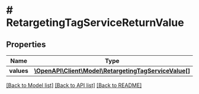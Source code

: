 # # RetargetingTagServiceReturnValue

## Properties

Name | Type | Description | Notes
------------ | ------------- | ------------- | -------------
**values** | [**\OpenAPI\Client\Model\RetargetingTagServiceValue[]**](RetargetingTagServiceValue.md) |  | [optional]

[[Back to Model list]](../../README.md#models) [[Back to API list]](../../README.md#endpoints) [[Back to README]](../../README.md)
